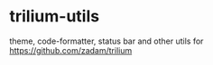 # trilium-utils
theme, code-formatter, status bar and other utils for https://github.com/zadam/trilium
